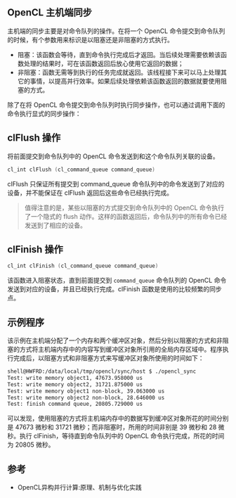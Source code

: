## OpenCL 主机端同步
主机端的同步主要是对命令队列的操作。在将一个 OpenCL 命令提交到命令队列的时候，有个参数用来标识是以阻塞还是非阻塞的方式执行。

- 阻塞：该函数会等待，直到命令执行完成后才返回。当后续处理需要依赖该函数处理的结果时，可在该函数返回后放心使用它返回的数据；
- 非阻塞：函数无需等到执行的任务完成就返回。该线程接下来可以马上处理其它的事情，以提高并行效率。如果后续处理依赖该函数返回的数据就要使用阻塞的方式。

除了在将 OpenCL 命令提交到命令队列时执行同步操作，也可以通过调用下面的命令执行显式的同步操作：

## clFlush 操作
将前面提交到命令队列中的 OpenCL 命令发送到和这个命令队列关联的设备。
```c
cl_int clFlush (cl_command_queue command_queue)
```
clFlush 只保证所有提交到 command_queue 命令队列中的命令发送到了对应的设备，并不能保证在 clFlush 返回后这些命令已经执行完成。

> 值得注意的是，某些以阻塞的方式提交到命令队列中的 OpenCL 命令执行了一个隐式的 flush 动作。这样的函数返回后，命令队列中的所有命令已经发送到了相应的设备。


## clFinish 操作
```c
cl_int clFinish (cl_command_queue command_queue)
```
该函数进入阻塞状态，直到前面提交到 `command_queue` 命令队列的 OpenCL 命令发送到对应的设备，并且已经执行完成。clFinish 函数是使用的比较频繁的同步点。

## 示例程序
该示例在主机端分配了一个内存和两个缓冲区对象，然后分别以阻塞的方式和非阻塞的方式将主机端内存中的内容写到缓冲区对象所引用的全局内存区域中。程序执行完成后，以阻塞方式和非阻塞方式来写缓冲区对象所使用的时间如下：
```bash
shell@HWFRD:/data/local/tmp/opencl/sync/host $ ./opencl_sync
Test: write memory object1, 47673.958000 us
Test: write memory object2, 31721.875000 us
Test: write memory object1 non-block, 39.063000 us
Test: write memory object2 non-block, 28.646000 us
Test: finish command queue, 20805.729000 us
```
可以发现，使用阻塞的方式将主机端内存中的数据写到缓冲区对象所花的时间分别是 47673 微秒和 31721 微秒；而非阻塞时，所用的时间非别是 39 微秒和 28 微秒。执行 clFinish，等待直到命令队列中的 OpenCL 命令执行完成，所花的时间为 20805 微秒。


## 参考

- OpenCL异构并行计算:原理、机制与优化实践
